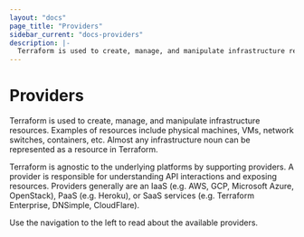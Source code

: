 ```yaml
---
layout: "docs"
page_title: "Providers"
sidebar_current: "docs-providers"
description: |-
  Terraform is used to create, manage, and manipulate infrastructure resources. Examples of resources include physical machines, VMs, network switches, containers, etc. Almost any infrastructure noun can be represented as a resource in Terraform.
---
```


# Providers

Terraform is used to create, manage, and manipulate infrastructure resources.
Examples of resources include physical machines, VMs, network switches,
containers, etc. Almost any infrastructure noun can be represented as a resource
in Terraform.

Terraform is agnostic to the underlying platforms by supporting providers. A
provider is responsible for understanding API interactions and exposing
resources. Providers generally are an IaaS (e.g. AWS, GCP, Microsoft Azure,
OpenStack), PaaS (e.g. Heroku), or SaaS services (e.g. Terraform Enterprise,
DNSimple, CloudFlare).

Use the navigation to the left to read about the available providers.
